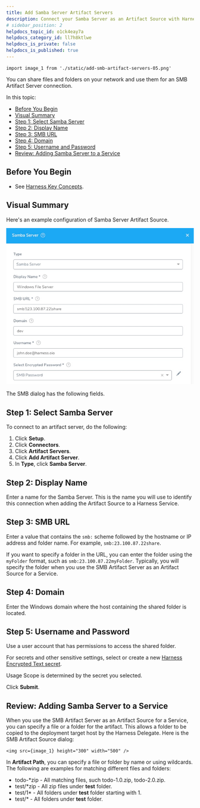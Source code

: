 ```yaml
---
title: Add Samba Server Artifact Servers
description: Connect your Samba Server as an Artifact Source with Harness.
# sidebar_position: 2
helpdocs_topic_id: o1ck4eay7a
helpdocs_category_id: ll7h8ktlwe
helpdocs_is_private: false
helpdocs_is_published: true
---
```


```mdx-code-block
import image_1 from './static/add-smb-artifact-servers-05.png'
```
You can share files and folders on your network and use them for an SMB Artifact Server connection.

In this topic:

* [Before You Begin](#before-you-begin)
* [Visual Summary](#visual-summary)
* [Step 1: Select Samba Server](#step-1-select-samba-server)
* [Step 2: Display Name](#step-2-display-name)
* [Step 3: SMB URL](#step-3-smb-url)
* [Step 4: Domain](#step-4-domain)
* [Step 5: Username and Password](#step-5-username-and-password)
* [Review: Adding Samba Server to a Service](#review-adding-samba-server-to-a-service)

## Before You Begin

* See [Harness Key Concepts](../../../starthere-firstgen/harness-key-concepts.md).

## Visual Summary

Here's an example configuration of Samba Server Artifact Source.

![](./static/add-smb-artifact-servers-04.png)

The SMB dialog has the following fields.

## Step 1: Select Samba Server

To connect to an artifact server, do the following:

1. Click **Setup**.
2. Click **Connectors**.
3. Click **Artifact Servers**.
4. Click **Add Artifact Server**.
5. In **Type**, click **Samba Server**.

## Step 2: Display Name

Enter a name for the Samba Server. This is the name you will use to identify this connection when adding the Artifact Source to a Harness Service.

## Step 3: SMB URL

Enter a value that contains the `smb:` scheme followed by the hostname or IP address and folder name. For example, `smb:23.100.87.22share`.

If you want to specify a folder in the URL, you can enter the folder using the `myFolder` format, such as `smb:23.100.87.22myFolder`. Typically, you will specify the folder when you use the SMB Artifact Server as an Artifact Source for a Service.

## Step 4: Domain

Enter the Windows domain where the host containing the shared folder is located.

## Step 5: Username and Password

Use a user account that has permissions to access the shared folder.

For secrets and other sensitive settings, select or create a new [Harness Encrypted Text secret](../../security/secrets-management/use-encrypted-text-secrets.md).

Usage Scope is determined by the secret you selected.

Click **Submit**.

## Review: Adding Samba Server to a Service

When you use the SMB Artifact Server as an Artifact Source for a Service, you can specify a file or a folder for the artifact. This allows a folder to be copied to the deployment target host by the Harness Delegate. Here is the SMB Artifact Source dialog:

```mdx-code-block
<img src={image_1} height="300" width="500" />
```

In **Artifact Path**, you can specify a file or folder by name or using wildcards. The following are examples for matching different files and folders:

* todo-\*zip - All matching files, such todo-1.0.zip, todo-2.0.zip.
* test/\*zip - All zip files under **test** folder.
* test/1\* - All folders under **test** folder starting with 1.
* test/\* - All folders under **test** folder.

